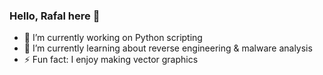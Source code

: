 ### Hello, Rafal here 👋


<!-- **rr016/rr016** is a ✨ _special_ ✨ repository because its `README.md` (this file) appears on your GitHub profile. -->

- 🔭 I’m currently working on Python scripting
- 🌱 I’m currently learning about reverse engineering & malware analysis
- ⚡ Fun fact: I enjoy making vector graphics
